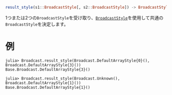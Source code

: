 ```julia
result_style(s1::BroadcastStyle[, s2::BroadcastStyle]) -> BroadcastStyle
```

1つまたは2つの`BroadcastStyle`を受け取り、[`BroadcastStyle`](@ref)を使用して共通の`BroadcastStyle`を決定します。

# 例

```jldoctest
julia> Broadcast.result_style(Broadcast.DefaultArrayStyle{0}(), Broadcast.DefaultArrayStyle{3}())
Base.Broadcast.DefaultArrayStyle{3}()

julia> Broadcast.result_style(Broadcast.Unknown(), Broadcast.DefaultArrayStyle{1}())
Base.Broadcast.DefaultArrayStyle{1}()
```
